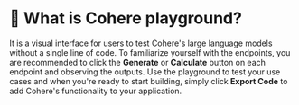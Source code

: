 # 🍒 What is Cohere playground?

It is a visual interface for users to test Cohere's large language models without a single line of code. To familiarize yourself with the endpoints, you are recommended to click the **Generate** or **Calculate** button on each endpoint and observing the outputs. Use the playground to test your use cases and when you're ready to start building, simply click **Export Code** to add Cohere's functionality to your application.
